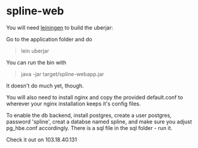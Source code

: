 spline-web
==========

You will need [leiningen](https://github.com/technomancy/leiningen) to build the uberjar:

Go to the application folder and do

> lein uberjar

You can run the bin with

> java -jar target/spline-webapp.jar

It doesn't do much yet, though.

You will also need to install nginx and copy the provided default.conf to wherever your nginx installation keeps it's config files.

To enable the db backend, install postgres, create a user postgres, password 'spline', creat a databse named spline, and make sure you adjust pg_hbe.conf accordingly. There is a sql file in the sql folder - run it. 

Check it out on 103.18.40.131 